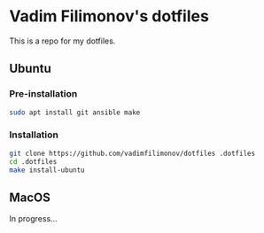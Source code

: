 # Vadim Filimonov's dotfiles

This is a repo for my dotfiles.

## Ubuntu

### Pre-installation

```sh
sudo apt install git ansible make
```

### Installation

```sh
git clone https://github.com/vadimfilimonov/dotfiles .dotfiles
cd .dotfiles
make install-ubuntu
```

## MacOS

In progress...
